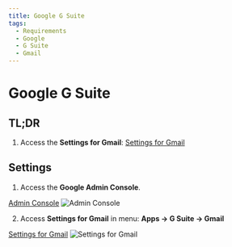 ```yaml
---
title: Google G Suite
tags:
  - Requirements
  - Google
  - G Suite
  - Gmail
---
```

# Google G Suite

## TL;DR

1. Access the **Settings for Gmail**: [Settings for Gmail](https://admin.google.com/AdminHome#AppDetails:service=email)

## Settings

1. Access the **Google Admin Console**.

[Admin Console](https://admin.google.com)
![Admin Console](https://cdn.phishx.io/phishx-docs/images/google_admin_01.webp)

2. Access **Settings for Gmail** in menu: **Apps -> G Suite -> Gmail**

[Settings for Gmail](https://admin.google.com/AdminHome#AppDetails:service=email)
![Settings for Gmail](https://cdn.phishx.io/phishx-docs/images/google_admin_02.webp)